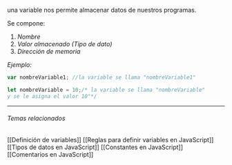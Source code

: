 una variable nos permite almacenar datos de nuestros programas.

Se compone: 

1. _Nombre_
3. _Valor almacenado (Tipo de dato)_
4. _Dirección de memoria_

*Ejemplo:*
```js
var nombreVariable1; //la variable se llama "nombreVariable1"

let nombreVariable = 10;/* la variable se llama "nombreVariable"
y se le asigna el valor 10"*/
```
***
###### Temas relacionados
[[Definición de variables]]
[[Reglas para definir variables en JavaScript]]
[[Tipos de datos en JavaScript]]
[[Constantes en JavaScript]]
[[Comentarios en JavaScript]]
